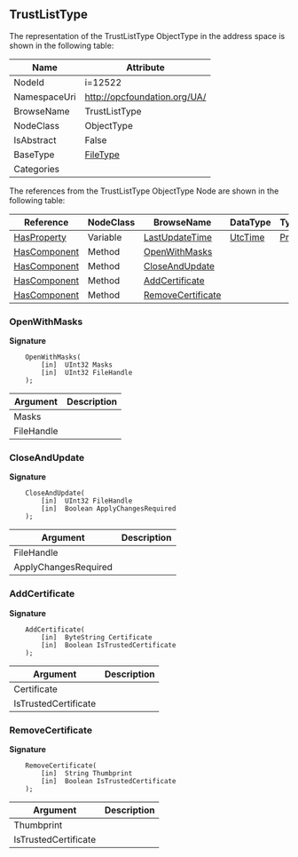 <!-- objecttype -->
## TrustListType
  
<!-- end of text -->
The representation of the TrustListType ObjectType in the address space is shown in the following table:  

|Name|Attribute|
|---|---|
|NodeId|i=12522|
|NamespaceUri|http://opcfoundation.org/UA/|
|BrowseName|TrustListType|
|NodeClass|ObjectType|
|IsAbstract|False|
|BaseType|[FileType](../../ObjectTypes/FileType/readme.md)|
|Categories||

The references from the TrustListType ObjectType Node are shown in the following table:  

|Reference|NodeClass|BrowseName|DataType|TypeDefinition|ModellingRule|
|---|---|---|---|---|---|
|[HasProperty](../../ReferenceTypes/HasProperty/readme.md)|Variable|[LastUpdateTime](#LastUpdateTime)|[UtcTime](../../DataTypes/UtcTime/readme.md)|[PropertyType](../../VariableTypes/PropertyType/readme.md)|[Mandatory](../../Objects/Mandatory/readme.md)|
|[HasComponent](../../ReferenceTypes/HasComponent/readme.md)|Method|[OpenWithMasks](#OpenWithMasks)|||[Mandatory](../../Objects/Mandatory/readme.md)|
|[HasComponent](../../ReferenceTypes/HasComponent/readme.md)|Method|[CloseAndUpdate](#CloseAndUpdate)|||[Optional](../../Objects/Optional/readme.md)|
|[HasComponent](../../ReferenceTypes/HasComponent/readme.md)|Method|[AddCertificate](#AddCertificate)|||[Optional](../../Objects/Optional/readme.md)|
|[HasComponent](../../ReferenceTypes/HasComponent/readme.md)|Method|[RemoveCertificate](#RemoveCertificate)|||[Optional](../../Objects/Optional/readme.md)|

### <a name="OpenWithMasks"></a>OpenWithMasks
  
**Signature**
```
    OpenWithMasks(
        [in]  UInt32 Masks
        [in]  UInt32 FileHandle
    );
```

|Argument|Description|
|---|---|
|Masks||
|FileHandle||

### <a name="CloseAndUpdate"></a>CloseAndUpdate
  
**Signature**
```
    CloseAndUpdate(
        [in]  UInt32 FileHandle
        [in]  Boolean ApplyChangesRequired
    );
```

|Argument|Description|
|---|---|
|FileHandle||
|ApplyChangesRequired||

### <a name="AddCertificate"></a>AddCertificate
  
**Signature**
```
    AddCertificate(
        [in]  ByteString Certificate
        [in]  Boolean IsTrustedCertificate
    );
```

|Argument|Description|
|---|---|
|Certificate||
|IsTrustedCertificate||

### <a name="RemoveCertificate"></a>RemoveCertificate
  
**Signature**
```
    RemoveCertificate(
        [in]  String Thumbprint
        [in]  Boolean IsTrustedCertificate
    );
```

|Argument|Description|
|---|---|
|Thumbprint||
|IsTrustedCertificate||


